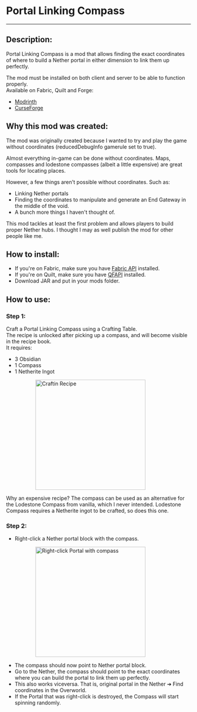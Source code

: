 # Portal Linking Compass

---

## Description:

Portal Linking Compass is a mod that allows finding the exact coordinates
of where to build a Nether portal in either dimension to link them up perfectly.

The mod must be installed on both client and server to be able to function properly.  
Available on Fabric, Quilt and Forge:
- [Modrinth](https://modrinth.com/mod/portal-linking-compass)
- [CurseForge](https://www.curseforge.com/minecraft/mc-mods/portal-linking-compass)


## Why this mod was created:

The mod was originally created because I wanted to try and play the game without coordinates (reducedDebugInfo  gamerule set to true).

Almost everything in-game can be done without coordinates. Maps, compasses and lodestone compasses (albeit a little expensive) are great tools for locating places.

However, a few things aren't possible without coordinates. Such as:
- Linking Nether portals
- Finding the coordinates to manipulate and generate an End Gateway in the middle of the void.
- A bunch more things I haven't thought of.

This mod tackles at least the first problem and allows players to build proper Nether hubs.
I thought I may as well publish the mod for other people like me.


## How to install:
- If you're on Fabric, make sure you have [Fabric API](https://modrinth.com/mod/fabric-api) installed.
- If you're on Quilt, make sure you have [QFAPI](https://modrinth.com/mod/qsl) installed.
- Download JAR and put in your mods folder.


## How to use:

### Step 1:
Craft a Portal Linking Compass using a Crafting Table.  
The recipe is unlocked after picking up a compass, and will become visible in the recipe book.  
It requires:
- 3 Obsidian
- 1 Compass
- 1 Netherite Ingot
<dl>
   <dd>
      <dl>
         <dd>
            <img width="300px" src="https://maxoduke.dev/assets/images/mods/portal-linking-compass/step1.png" alt="Craftin Recipe" />
         </dd>
      </dl>
   </dd>
</dl>  

Why an expensive recipe? The compass can be used as an alternative for the Lodestone Compass from vanilla, which I never intended. Lodestone Compass requires a Netherite ingot to be crafted, so does this one.

### Step 2:
- Right-click a Nether portal block with the compass.
<dl>
   <dd>
      <dl>
         <dd>
            <img width="300px" src="https://maxoduke.dev/assets/images/mods/portal-linking-compass/step2.jpg" alt="Right-click Portal with compass" />
         </dd>
      </dl>
   </dd>
</dl>

- The compass should now point to Nether portal block.
- Go to the Nether, the compass should point to the exact coordinates where you can build the portal to link them up perfectly.
- This also works viceversa. That is, original portal in the Nether ➔ Find coordinates in the Overworld.
- If the Portal that was right-click is destroyed, the Compass will start spinning randomly. 
